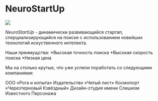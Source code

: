 # NeuroStartUp

![](http://neology-code.github.io/git-homeworks/introduction.assets.logo.png)

*NeuroStartUp* - динамически развивающийся стартап, сперциализирующийся на 
поиске с использованием новейших технологий искуственного интелекта.

Наши преимущства:
*Высокая точность поиска
*Высокая скорость поиска
*Низкая цена

Мы на столько крутые, что уже успели поработать со следующими компаниями:

ООО «Рога и копыта»
Издательство «Читый лист»
Космопорт «Черезтерновый Кзвёздный»
Дизайн-студия имени Слишком Известного Персонажа
